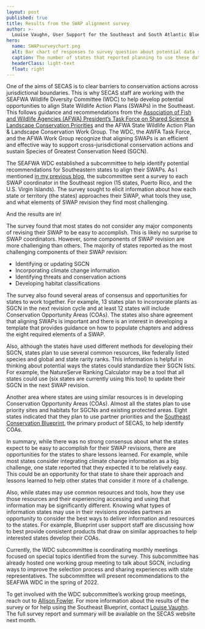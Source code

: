 ```yaml
---
layout: post
published: true
title: Results from the SWAP alignment survey
author: >-
  Louise Vaughn, User Support for the Southeast and South Atlantic Blueprints
hero:
  name: SWAPsurveychart.png
  alt: Bar chart of responses to survey question about potential data sources for Conservation Opportunity Areas. The following number of states reported planning to use these datasets: priority sites and habitats for SGCN (including watersheds) - 12, location of existing protected areas - 12, partner priorities - 8, Southeast Conservation Blueprint - 8, Integrated Natural Resources Management Plans (INRMPs) - 2, other - 3, Not sure - 2.
  caption: The number of states that reported planning to use these datasets to identify Conservation Opportunity Areas, from the SWAP alignment survey.
  headerClass: light-text
  float: right
---
```

One of the aims of SECAS is to clear barriers to conservation actions across jurisdictional boundaries. This is why SECAS staff are working with the SEAFWA Wildlife Diversity Committee (WDC) to help develop potential opportunities to align State Wildlife Action Plans (SWAPs) in the Southeast. This follows guidance and recommendations from the [Association of Fish and Wildlife Agencies (AFWA) President’s Task Force on Shared Science & Landscape Conservation Priorities](mailto:https://www.fishwildlife.org/application/files/5316/0107/3126/AFWA_Presidents_Task_Force_Science_Landscapes_Final_Report_08262020_CLEAN.pdf) and the AFWA State Wildlife Action Plan & Landscape Conservation Work Group. The WDC, the AWFA Task Force, and the AFWA Work Group recognize that aligning SWAPs is an efficient and effective way to support cross-jurisdictional conservation actions and sustain Species of Greatest Conservation Need (SGCN).

The SEAFWA WDC established a subcommittee to help identify potential recommendations for Southeastern states to align their SWAPs. As I mentioned [in my previous blog](http://secassoutheast.org/2021/08/31/Aligning-Southeast-SWAPs.html), the subcommittee sent a survey to each SWAP coordinator in the Southeast region (15 states, Puerto Rico, and the U.S. Virgin Islands). The survey sought to elicit information about how each state or territory (the states) approaches their SWAP, what tools they use, and what elements of SWAP revision they find most challenging.

And the results are in!<!--more-->

The survey found that most states do not consider any major components of revising their SWAP to be easy to accomplish. This is likely no surprise to SWAP coordinators. However, some components of SWAP revision are more challenging than others. The majority of states reported as the most challenging components of their SWAP revision:

- Identifying or updating SGCN
- Incorporating climate change information
- Identifying threats and conservation actions 
- Developing habitat classifications

The survey also found several areas of consensus and opportunities for states to work together. For example, 13 states plan to incorporate plants as SGCN in the next revision cycle and at least 12 states will include Conservation Opportunity Areas (COAs). The states also share agreement that aligning SWAPs is important and there is an interest in developing a template that provides guidance on how to populate chapters and address the eight required elements of a SWAP.

Also, although the states have used different methods for developing their SGCN, states plan to use several common resources, like federally listed species and global and state rarity ranks. This information is helpful in thinking about potential ways the states could standardize their SGCN lists. For example, the NatureServe Ranking Calculator may be a tool that all states could use (six states are currently using this tool) to update their SGCN in the next SWAP revision. 

Another area where states are using similar resources is in developing Conservation Opportunity Areas (COAs). Almost all the states plan to use priority sites and habitats for SGCNs and existing protected areas. Eight states indicated that they plan to use partner priorities and the [Southeast Conservation Blueprint](http://secassoutheast.org/blueprint), the primary product of SECAS, to help identify COAs. 
 
In summary, while there was no strong consensus about what the states expect to be easy to accomplish for their SWAP revisions, there are opportunities for the states to share lessons learned. For example, while most states consider integrating climate change information as a big challenge, one state reported that they expected it to be relatively easy. This could be an opportunity for that state to share their approach and lessons learned to help other states that consider it more of a challenge. 

Also, while states may use common resources and tools, how they use those resources and their experiencing accessing and using that information may be significantly different. Knowing what types of information states may use in their revisions provides partners an opportunity to consider the best ways to deliver information and resources to the states. For example, Blueprint user support staff are discussing how to best provide consistent products that draw on similar approaches to help interested states develop their COAs. 

Currently, the WDC subcommittee is coordinating monthly meetings focused on special topics identified from the survey. This subcommittee has already hosted one working group meeting to talk about SGCN, including ways to improve the selection process and sharing experiences with state representatives. The subcommittee will present recommendations to the SEAFWA WDC in the spring of 2022. 

To get involved with the WDC subcommittee’s working group meetings, reach out to [Allison Fowler](mailto:Allison.Fowler@agfc.ar.gov). For more information about the results of the survey or for help using the Southeast Blueprint, contact [Louise Vaughn](mailto:louise_vaughn@fws.gov). The full survey report and summary will be available on the SECAS website next month. 
